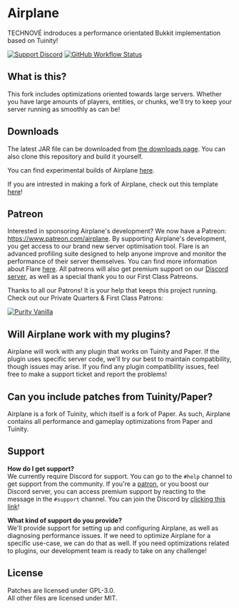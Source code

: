 <!-- Variables -->
[downloads]: https://dl.airplane.gg
[discord]: https://discord.gg/63dDSReB7j
[purity]: https://www.purityvanilla.com
[patreon]: https://www.patreon.com/airplane
[flare]: https://flare.airplane.gg/74b15c57
[experimental]: https://github.com/TECHNOVE/Airplane-Experimental
[fork]: https://github.com/TECHNOVE/MyAirplaneFork

# Airplane
TECHNOVÉ indroduces a performance orientated Bukkit implementation based on Tuinity!

[![Support Discord](https://img.shields.io/discord/748023548467216394?color=7289DA&label=Support%20Discord&style=flat-square)][discord]
[![GitHub Workflow Status](https://img.shields.io/github/workflow/status/Technove/Airplane/Build%20main?style=flat-square)][downloads]

## What is this?
This fork includes optimizations oriented towards large servers. Whether you have large amounts of players, entities, or chunks, we'll try to keep your server running as smoothly as can be!

## Downloads
The latest JAR file can be downloaded from [the downloads page][downloads]. You can also clone this repository and build it yourself.

You can find experimental builds of Airplane [here][experimental].

If you are intrested in making a fork of Airplane, check out this template [here][fork]!

## Patreon
Interested in sponsoring Airplane's development? We now have a Patreon: https://www.patreon.com/airplane. By supporting Airplane's development, you get access to our brand new server optimisation tool. Flare is an advanced profiling suite designed to help anyone improve and monitor the performance of their server themselves. You can find more information about Flare [here][flare]. All patreons will also get premium support on our [Discord server][discord], as well as a special thank you to our First Class Patreons.

Thanks to all our Patrons! It is your help that keeps this project running. Check out our Private Quarters & First Class Patrons:

[![Purity Vanilla](https://i.imgur.com/SC88aEg.png)][purity]

## Will Airplane work with my plugins?
Airplane will work with any plugin that works on Tuinity and Paper. If the plugin uses specific server code, we'll try our best to maintain compatibility, though issues may arise. If you find any plugin compatibility issues, feel free to make a support ticket and report the problems!

## Can you include patches from Tuinity/Paper?
Airplane is a fork of Tuinity, which itself is a fork of Paper. As such, Airplane contains all performance and gameplay optimizations from Paper and Tuinity.

## Support
**How do I get support?**  
We currently require Discord for support. You can go to the `#help` channel to get support from the community. If you're a [patron][patreon], or you boost our Discord server, you can access premium support by reacting to the message in the `#support` channel. You can join the Discord by [clicking this link][discord]!

**What kind of support do you provide?**  
We'll provide support for setting up and configuring Airplane, as well as diagnosing performance issues. If we need to optimize Airplane for a specific use-case, we can do that as well. If you need optimizations related to plugins, our development team is ready to take on any challenge!

## License
Patches are licensed under GPL-3.0.  
All other files are licensed under MIT.
